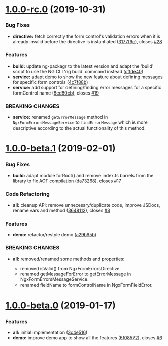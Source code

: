 <a name="1.0.0-rc.0"></a>
# [1.0.0-rc.0](https://github.com/NationalBankBelgium/ngx-form-errors/compare/1.0.0-beta.1...1.0.0-rc.0) (2019-10-31)


### Bug Fixes

* **directive:** fetch correctly the form control's validation errors when it is already invalid before the directive is instantiated ([3177f9c](https://github.com/NationalBankBelgium/ngx-form-errors/commit/3177f9c)), closes [#28](https://github.com/NationalBankBelgium/ngx-form-errors/issues/28)


### Features

* **build:** update ng-packagr to the latest version and adapt the 'build' script to use the NG CLI 'ng build' command instead ([cffde40](https://github.com/NationalBankBelgium/ngx-form-errors/commit/cffde40))
* **service:** adapt demo to show the new feature about defining messages for specific form controls ([4c7f88b](https://github.com/NationalBankBelgium/ngx-form-errors/commit/4c7f88b))
* **service:** add support for defining/finding error messages for a specific formControl name ([8ed80cb](https://github.com/NationalBankBelgium/ngx-form-errors/commit/8ed80cb)), closes [#19](https://github.com/NationalBankBelgium/ngx-form-errors/issues/19)


### BREAKING CHANGES

* **service:** renamed `getErrorMessage` method in `NgxFormErrorsMessageService` to `findErrorMessage` which is more descriptive according to the actual functionality of this method.



<a name="1.0.0-beta.1"></a>
# [1.0.0-beta.1](https://github.com/NationalBankBelgium/ngx-form-errors/compare/1.0.0-beta.0...1.0.0-beta.1) (2019-02-01)


### Bug Fixes

* **build:** adapt module forRoot() and remove index.ts barrels from the library to fix AOT compilation ([da73268](https://github.com/NationalBankBelgium/ngx-form-errors/commit/da73268)), closes [#17](https://github.com/NationalBankBelgium/ngx-form-errors/issues/17)


### Code Refactoring

* **all:** cleanup API: remove unnecesary/duplicate code, improve JSDocs, rename vars and method ([3648112](https://github.com/NationalBankBelgium/ngx-form-errors/commit/3648112)), closes [#8](https://github.com/NationalBankBelgium/ngx-form-errors/issues/8)


### Features

* **demo:** refactor/restyle demo ([a29b95b](https://github.com/NationalBankBelgium/ngx-form-errors/commit/a29b95b))


### BREAKING CHANGES

* **all:** removed/renamed some methods and properties:

   - removed isValid() from NgxFormErrorsDirective.
   - renamed getMessageForError to getErrorMessage in NgxFormErrorsMessageService.
   - renamed fieldName to formControlName in NgxFormFieldError.



<a name="1.0.0-beta.0"></a>
# [1.0.0-beta.0](https://github.com/NationalBankBelgium/ngx-form-errors/compare/3c4e516...1.0.0-beta.0) (2019-01-17)


### Features

* **all:** initial implementation ([3c4e516](https://github.com/NationalBankBelgium/ngx-form-errors/commit/3c4e516))
* **demo:** improve demo app to show all the features ([6f08572](https://github.com/NationalBankBelgium/ngx-form-errors/commit/6f08572)), closes [#6](https://github.com/NationalBankBelgium/ngx-form-errors/issues/6)



